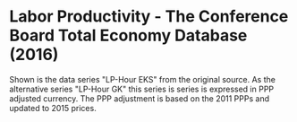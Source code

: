 # Labor Productivity - The Conference Board Total Economy Database (2016) 

Shown is the data series "LP-Hour EKS" from the original source. As the alternative series "LP-Hour GK" this series is series is expressed in PPP adjusted currency. The PPP adjustment is based on the 2011 PPPs and updated to 2015 prices.
